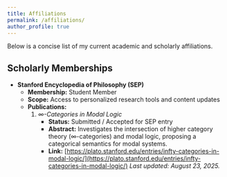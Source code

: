 ```yaml
---
title: Affiliations
permalink: /affiliations/
author_profile: true
---
```



Below is a concise list of my current academic and scholarly affiliations.

## Scholarly Memberships
- **Stanford Encyclopedia of Philosophy (SEP)**  
  - **Membership:** Student Member  
  - **Scope:** Access to personalized research tools and content updates  
  - **Publications:**  
    1. *∞-Categories in Modal Logic*  
       - **Status:** Submitted / Accepted for SEP entry  
       - **Abstract:** Investigates the intersection of higher category theory (∞-categories) and modal logic, proposing a categorical semantics for modal systems.
       - **Link:** [https://plato.stanford.edu/entries/infty-categories-in-modal-logic/](https://plato.stanford.edu/entries/infty-categories-in-modal-logic/)
*Last updated: August 23, 2025.*
